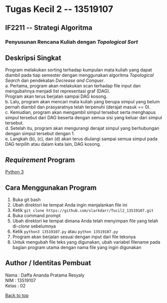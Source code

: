 # Tugas Kecil 2 -- 13519107
## IF2211 -- Strategi Algoritma
### Penyusunan Rencana Kuliah dengan *Topological Sort*

## Deskripsi Singkat
Program melakukan sorting terhadap kumpulan mata kuliah yang dapat diambil pada tiap semester dengan menggunakan algoritma *Topological Search* dan pendekatan *Decrease and Conquer*.<br/>
a. Pertama, program akan melakukan scan terhadap file input dan mengubahnya menjadi list representasi graf (DAG).<br/>
Program akan terus berjalan sampai DAG kosong.<br/>
b. Lalu, program akan mencari mata kuliah yang berupa simpul yang belum pernah diambil dan prasyaratnya telah terpenuhi (derajat masuk == 0).<br/>
c. Kemudian, program akan mengambil simpul tersebut serta menghapus simpul tersebut dari DAG beserta dengan semua sisi yang keluar dari simpul tersebut.<br/>
d. Setelah itu, program akan mengurangi derajat simpul yang berhubungan dengan simpul tersebut dengan 1.<br/>
e. Langkah (b), (c), dan (d) akan terus diulangi sampai semua simpul pada DAG terpilih atau dalam kata lain, DAG kosong.<br/>

## *Requirement* Program
<a href="https://www.python.org/downloads/" target="_blank">Python 3</a>
  
## Cara Menggunakan Program
1. Buka git bash<br/>
2. Ubah direktori ke tempat Anda ingin menjalankan file ini<br/>
3. Ketik `git clone https://github.com/slarkdarr/Tucil2_13519107.git`<br/>
4. Buka command prompt<br/>
5. Ubah direktori ke tempat dimana Anda telah menyimpan file yang telah di-*clone* sebelumnya<br/>
6. Ketik `python3 13519107.py` atau `python 13519107.py`<br/>
7. Program akan berjalan sesuai dengan input dari file teksnya<br/>
8. Untuk mengubah file teks yang digunakan, ubah variabel filename pada bagian program utama dengan nama file yang ingin digunakan<br/>

## Author / Identitas Pembuat
Nama  : Daffa Ananda Pratama Resyaly<br/>
NIM   : 13519107<br/>
Kelas : 02<br/>

 <a href="#top">Back to top</a>
